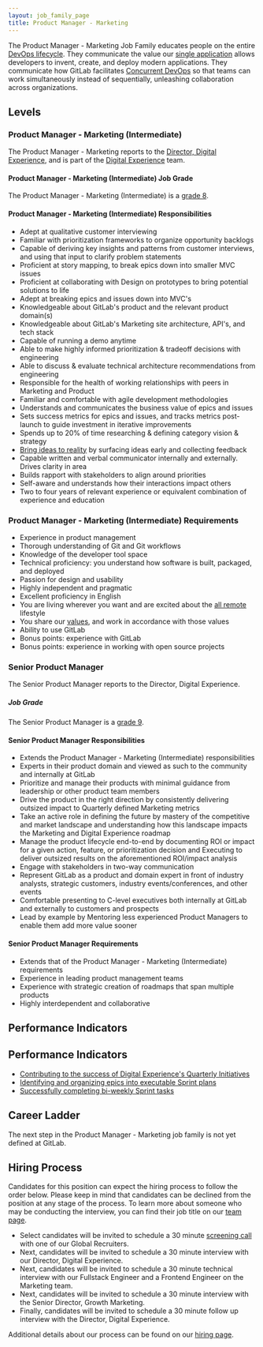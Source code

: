 ```yaml
---
layout: job_family_page
title: Product Manager - Marketing
---
```

 
The Product Manager - Marketing Job Family educates people on the entire [DevOps lifecycle](https://about.gitlab.com/stages-devops-lifecycle/). They communicate the value our [single application](/handbook/product/single-application) allows developers to invent, create, and deploy modern applications. They communicate how GitLab facilitates [Concurrent DevOps](https://about.gitlab.com/topics/concurrent-devops/) so that teams can work simultaneously instead of sequentially, unleashing collaboration across organizations.

## Levels

### Product Manager - Marketing (Intermediate)

The Product Manager - Marketing reports to the [Director, Digital Experience](/job-families/marketing/digital-experience/#director-of-digital-experience), and is part of the [Digital Experience](https://about.gitlab.com/handbook/marketing/digital-experience/) team.

#### Product Manager - Marketing (Intermediate) Job Grade

The Product Manager - Marketing (Intermediate) is a [grade 8](/handbook/total-rewards/compensation/compensation-calculator/#gitlab-job-grades).

#### Product Manager - Marketing (Intermediate) Responsibilities

  - Adept at qualitative customer interviewing
  - Familiar with prioritization frameworks to organize opportunity backlogs
  - Capable of deriving key insights and patterns from customer interviews, and using that input to clarify problem statements
  - Proficient at story mapping, to break epics down into smaller MVC issues
  - Proficient at collaborating with Design on prototypes to bring potential solutions to life
  - Adept at breaking epics and issues down into MVC's
  - Knowledgeable about GitLab's product and the relevant product domain(s)
  - Knowledgeable about GitLab's Marketing site architecture, API's, and tech stack
  - Capable of running a demo anytime
  - Able to make highly informed prioritization & tradeoff decisions with engineering
  - Able to discuss & evaluate technical architecture recommendations from engineering
  - Responsible for the health of working relationships with peers in Marketing and Product
  - Familiar and comfortable with agile development methodologies
  - Understands and communicates the business value of epics and issues
  - Sets success metrics for epics and issues, and tracks metrics post-launch to guide investment in iterative improvements
  - Spends up to 20% of time researching & defining category vision & strategy
  - [Bring ideas to reality](/handbook/product/product-principles/#bringing-ideas-to-reality) by surfacing ideas early and collecting feedback
  - Capable written and verbal communicator internally and externally. Drives clarity in area
  - Builds rapport with stakeholders to align around priorities
  - Self-aware and understands how their interactions impact others
  - Two to four years of relevant experience or equivalent combination of experience and education

### Product Manager - Marketing (Intermediate) Requirements

- Experience in product management
- Thorough understanding of Git and Git workflows
- Knowledge of the developer tool space
- Technical proficiency: you understand how software is built, packaged, and deployed
- Passion for design and usability
- Highly independent and pragmatic
- Excellent proficiency in English
- You are living wherever you want and are excited about the [all remote](https://about.gitlab.com/company/culture/all-remote/) lifestyle
- You share our [values](/handbook/values/), and work in accordance with those values
- Ability to use GitLab
- Bonus points: experience with GitLab
- Bonus points: experience in working with open source projects

### Senior Product Manager

The Senior Product Manager reports to the Director, Digital Experience.

##### Job Grade

The Senior Product Manager is a [grade 9](/handbook/total-rewards/compensation/compensation-calculator/#gitlab-job-grades).

#### Senior Product Manager Responsibilities

- Extends the Product Manager - Marketing (Intermediate) responsibilities
- Experts in their product domain and viewed as such to the community and internally at GitLab
- Prioritize and manage their products with minimal guidance from leadership or other product team members
- Drive the product in the right direction by consistently delivering outsized impact to Quarterly defined Marketing metrics
- Take an active role in defining the future by mastery of the competitive and market landscape and understanding how this landscape impacts the Marketing and Digital Experience roadmap
- Manage the product lifecycle end-to-end by documenting ROI or impact for a given action, feature, or prioritization decision and Executing to deliver outsized results on the aforementioned ROI/impact analysis
- Engage with stakeholders in two-way communication
- Represent GitLab as a product and domain expert in front of industry analysts, strategic customers, industry events/conferences, and other events
- Comfortable presenting to C-level executives both internally at GitLab and externally to customers and prospects
- Lead by example by Mentoring less experienced Product Managers to enable them add more value sooner

#### Senior Product Manager Requirements

- Extends that of the Product Manager - Marketing (Intermediate) requirements
- Experience in leading product management teams
- Experience with strategic creation of roadmaps that span multiple products
- Highly interdependent and collaborative

## Performance Indicators

## Performance Indicators
- [Contributing to the success of Digital Experience's Quarterly Initiatives](/handbook/marketing/digital-experience/#okrs)
- [Identifying and organizing epics into executable Sprint plans](/handbook/marketing/digital-experience/#iteration-process)
- [Successfully completing bi-weekly Sprint tasks](/handbook/marketing/digital-experience/#sprint-cycle)


## Career Ladder

The next step in the Product Manager - Marketing job family is not yet defined at GitLab.

## Hiring Process

Candidates for this position can expect the hiring process to follow the order below. Please keep in mind that candidates can be declined from the position at any stage of the process. To learn more about someone who may be conducting the interview, you can find their job title on our [team page](https://about.gitlab.com/company/team/).

- Select candidates will be invited to schedule a 30 minute [screening call](/handbook/hiring/#screening-call) with one of our Global Recruiters.
- Next, candidates will be invited to schedule a 30 minute interview with our Director, Digital Experience.
- Next, candidates will be invited to schedule a 30 minute technical interview with our Fullstack Engineer and a Frontend Engineer on the Marketing team.
- Next, candidates will be invited to schedule a 30 minute interview with the Senior Director, Growth Marketing.
- Finally, candidates will be invited to schedule a 30 minute follow up interview with the Director, Digital Experience.

Additional details about our process can be found on our [hiring page](/handbook/hiring/).
